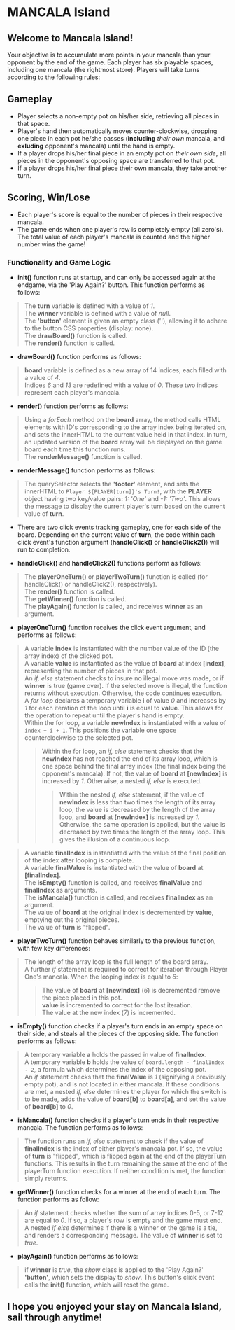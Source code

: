 # MANCALA Island

## Welcome to Mancala Island!
Your objective is to accumulate more points in your mancala than your opponent by the end of the game.
Each player has six playable spaces, including one mancala (the rightmost store).
Players will take turns according to the following rules:

## Gameplay
- Player selects a non-empty pot on his/her side, retrieving all pieces in that space.
- Player's hand then automatically moves counter-clockwise, dropping one piece in each pot he/she passes (**including** *their own* mancala, and **exluding** opponent's mancala) until the hand is empty.
- If a player drops his/her final piece in an empty pot on *their own side*, all pieces in the opponent's opposing space are transferred to that pot.
- If a player drops his/her final piece their own mancala, they take another turn.

## Scoring, Win/Lose
- Each player's score is equal to the number of pieces in their respective mancala.
- The game ends when one player's row is completely empty (all zero's). The total value of each player's mancala is counted and the higher number wins the game!


### Functionality and Game Logic
- **init()** function runs at startup, and can only be accessed again at the endgame, via the 'Play Again?' button. This function performs as follows:
> The **turn** variable is defined with a value of *1*.  
> The **winner** variable is defined with a value of *null*.  
> The **'button'** element is given an empty class (''), allowing it to adhere to the button CSS properties (display: none).  
> The **drawBoard()** function is called.  
> The **render()** function is called.  

- **drawBoard()** function performs as follows:
> **board** variable is defined as a new array of 14 indices, each filled with a value of *4*.  
> Indices *6* and *13* are redefined with a value of *0*. These two indices represent each player's mancala.  

- **render()** function performs as follows: 
> Using a *forEach* method on the **board** array, the method calls HTML elements with ID's corresponding to the array index being iterated on, and sets the innerHTML to the current value held in that index. In turn, an updated version of the **board** array will be displayed on the game board each time this function runs.  
> The **renderMessage()** function is called.

- **renderMessage()** function performs as follows:
> The querySelector selects the **'footer'** element, and sets the innerHTML to `Player ${PLAYER[turn]}'s Turn!`, with the **PLAYER** object having two key/value pairs: *1: 'One'* and *-1: 'Two'*. This allows the message to display the current player's turn based on the current value of **turn**.

- There are two click events tracking gameplay, one for each side of the board. Depending on the current value of **turn**, the code within each click event's function argument (**handleClick()** or **handleClick2()**) will run to completion.

- **handleClick()** and **handleClick2()** functions perform as follows:
> The **playerOneTurn()** or **playerTwoTurn()** function is called (for handleClick() or handleClick2(), respectively).  
> The **render()** function is called.  
> The **getWinner()** function is called.  
> The **playAgain()** function is called, and receives **winner** as an argument.

- **playerOneTurn()** function receives the click event argument, and  performs as follows:
>   A variable **index** is instantiated with the number value of the ID (the array index) of the clicked pot.  
>   A variable **value** is instantiated as the value of **board** at index **[index]**, representing the number of pieces in that pot.   
>   An *if, else* statement checks to insure no illegal move was made, or if **winner** is true (game over). If the selected move is illegal, the function returns without execution. Otherwise, the code continues execution.   
>   A *for loop* declares a temporary variable **i** of value *0* and increases by *1* for each iteration of the loop until **i** is equal to **value**. This allows for the operation to repeat until the player's hand is empty.  
>   Within the for loop, a variable **newIndex** is instantiated with a value of `index + i + 1`. This positions the variable one space counterclockwise to the selected pot.  
>>  Within the for loop, an *if, else* statement checks that the **newIndex** has not reached the end of its array loop, which is one space behind the final array index (the final index being the opponent's mancala). If not, the value of **board** at **[newIndex]** is increased by *1*. Otherwise, a nested *if, else* is executed.  
>>> Within the nested *if, else* statement, if the value of **newIndex** is less than two times the length of its array loop, the value is decreased by the length of the array loop, and **board** at **[newIndex]** is increased by *1*. Otherwise, the same operation is applied, but the value is decreased by two times the length of the array loop. This gives the illusion of a continuous loop.  

> A variable **finalIndex** is instantiated with the value of the final position of the index after looping is complete.  
> A variable **finalValue** is instantiated with the value of **board** at **[finalIndex]**.  
> The **isEmpty()** function is called, and receives **finalValue** and **finalIndex** as arguments.  
> The **isMancala()** function is called, and receives **finalIndex** as an argument.  
> The value of **board** at the original index is decremented by **value**, emptying out the original pieces.  
> The value of **turn** is "flipped".  

- **playerTwoTurn()** function behaves similarly to the previous function, with few key differences:
> The length of the array loop is the full length of the board array.  
> A further *if* statement is required to correct for iteration through Player One's mancala. When the looping index is equal to *6*:
>> The value of **board** at **[newIndex]** (*6*) is decremented remove the piece placed in this pot.  
>> **value** is incremented to correct for the lost iteration.   
>> The value at the new index (*7*) is incremented.  

- **isEmpty()** function checks if a player's turn ends in an empty space on their side, and steals all the pieces of the opposing side. The function performs as follows:
> A temporary variable **a** holds the passed in value of **finalIndex**.  
> A temporary variable **b** holds the value of `board.length - finalIndex - 2`, a formula which determines the index of the opposing pot.  
> An *if* statement checks that the **finalValue** is *1* (signifying a previously empty pot), and is not located in either mancala. If these conditions are met, a nested *if, else* determines the player for which the switch is to be made, adds the value of **board[b]** to **board[a]**, and set the value of **board[b]** to *0*.  

- **isMancala()** function checks if a player's turn ends in their respective mancala. The function performs as follows:
> The function runs an *if, else* statement to check if the value of **finalIndex** is the index of either player's mancala pot. If so, the value of **turn** is "flipped", which is flipped again at the end of the playerTurn functions. This results in the turn remaining the same at the end of the playerTurn function execution. If neither condition is met, the function simply returns.  

- **getWinner()** function checks for a winner at the end of each turn. The function performs as follow: 
> An *if* statement checks whether the sum of array indices 0-5, or 7-12 are equal to *0*. If so, a player's row is empty and the game must end. A nested *if else* determines if there is a winner or the game is a tie, and renders a corresponding message. The value of **winner** is set to *true*. 

- **playAgain()** function performs as follows: 
> if **winner** is *true*, the *show* class is applied to the 'Play Again?' **'button'**, which sets the display to *show*. This button's click event calls the **init()** function, which will reset the game.

## I hope you enjoyed your stay on Mancala Island, sail through anytime!